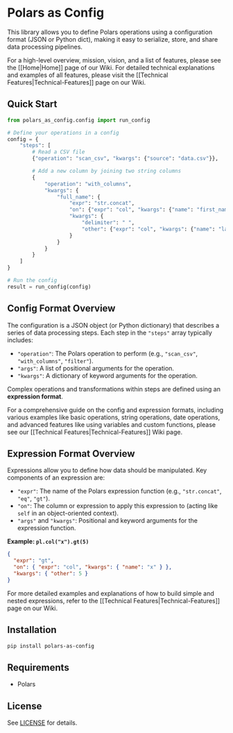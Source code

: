 # Polars as Config

This library allows you to define Polars operations using a configuration format (JSON or Python dict), making it easy to serialize, store, and share data processing pipelines.

For a high-level overview, mission, vision, and a list of features, please see the [[Home|Home]] page of our Wiki.
For detailed technical explanations and examples of all features, please visit the [[Technical Features|Technical-Features]] page on our Wiki.

## Quick Start

```python
from polars_as_config.config import run_config

# Define your operations in a config
config = {
    "steps": [
        # Read a CSV file
        {"operation": "scan_csv", "kwargs": {"source": "data.csv"}},

        # Add a new column by joining two string columns
        {
            "operation": "with_columns",
            "kwargs": {
                "full_name": {
                    "expr": "str.concat",
                    "on": {"expr": "col", "kwargs": {"name": "first_name"}},
                    "kwargs": {
                        "delimiter": " ",
                        "other": {"expr": "col", "kwargs": {"name": "last_name"}}
                    }
                }
            }
        }
    ]
}

# Run the config
result = run_config(config)
```

## Config Format Overview

The configuration is a JSON object (or Python dictionary) that describes a series of data processing steps. Each step in the `"steps"` array typically includes:

- `"operation"`: The Polars operation to perform (e.g., `"scan_csv"`, `"with_columns"`, `"filter"`).
- `"args"`: A list of positional arguments for the operation.
- `"kwargs"`: A dictionary of keyword arguments for the operation.

Complex operations and transformations within steps are defined using an **expression format**.

For a comprehensive guide on the config and expression formats, including various examples like basic operations, string operations, date operations, and advanced features like using variables and custom functions, please see our [[Technical Features|Technical-Features]] Wiki page.

## Expression Format Overview

Expressions allow you to define how data should be manipulated. Key components of an expression are:

- `"expr"`: The name of the Polars expression function (e.g., `"str.concat"`, `"eq"`, `"gt"`).
- `"on"`: The column or expression to apply this expression to (acting like `self` in an object-oriented context).
- `"args"` and `"kwargs"`: Positional and keyword arguments for the expression function.

**Example: `pl.col("x").gt(5)`**

```json
{
  "expr": "gt",
  "on": { "expr": "col", "kwargs": { "name": "x" } },
  "kwargs": { "other": 5 }
}
```

For more detailed examples and explanations of how to build simple and nested expressions, refer to the [[Technical Features|Technical-Features]] page on our Wiki.

## Installation

```bash
pip install polars-as-config
```

## Requirements

- Polars

## License

See [LICENSE](LICENSE) for details.
